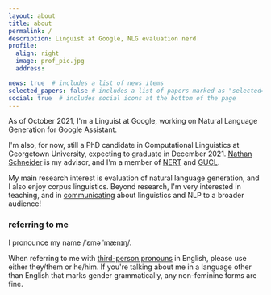```yaml
---
layout: about
title: about
permalink: /
description: Linguist at Google, NLG evaluation nerd
profile:
  align: right
  image: prof_pic.jpg
  address:

news: true  # includes a list of news items
selected_papers: false # includes a list of papers marked as "selected={true}"
social: true  # includes social icons at the bottom of the page
---
```


As of October 2021, I'm a Linguist at Google, working on Natural Language Generation for Google Assistant.

I'm also, for now, still a PhD candidate in Computational Linguistics at Georgetown University, expecting to graduate in December 2021. [Nathan Schneider](http://people.cs.georgetown.edu/nschneid/) is my advisor, and I'm a member of [NERT](http://nert.georgetown.edu/) and [GUCL](http://gucl.georgetown.edu/).

My main research interest is evaluation of natural language generation, and I also enjoy corpus linguistics. Beyond research, I'm very interested in teaching, and in [communicating](https://lingcomm.org/) about linguistics and NLP to a broader audience!

### referring to me

I pronounce my name /ˈɛmə ˈmænɪŋ/. 

When referring to me with [third-person pronouns](https://kconrod.medium.com/pronouns-101-introduction-to-your-loved-ones-new-pronouns-3fef080266d0) in English, please use either they/them or he/him. If you're talking about me in a language other than English that marks gender grammatically, any non-feminine forms are fine.
